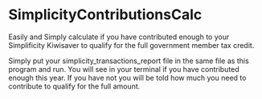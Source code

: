# SimplicityContributionsCalc
Easily and Simply calculate if you have contributed enough to your Simplificity Kiwisaver to qualify for the full government member tax credit.


Simply put your simplicity_transactions_report file in the same file as this program and run. You will see in your terminal if you have contributed enough this year. If you have not you will be told how much you need to contribute to qualify for the full amount.
